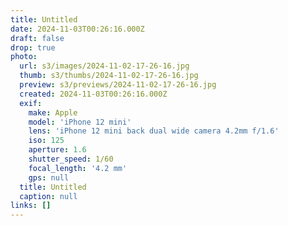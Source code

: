 ```yaml
---
title: Untitled
date: 2024-11-03T00:26:16.000Z
draft: false
drop: true
photo:
  url: s3/images/2024-11-02-17-26-16.jpg
  thumb: s3/thumbs/2024-11-02-17-26-16.jpg
  preview: s3/previews/2024-11-02-17-26-16.jpg
  created: 2024-11-03T00:26:16.000Z
  exif:
    make: Apple
    model: 'iPhone 12 mini'
    lens: 'iPhone 12 mini back dual wide camera 4.2mm f/1.6'
    iso: 125
    aperture: 1.6
    shutter_speed: 1/60
    focal_length: '4.2 mm'
    gps: null
  title: Untitled
  caption: null
links: []
---
```

